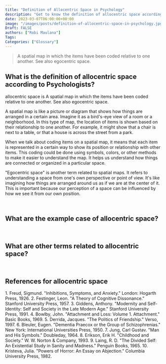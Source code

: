 ```yaml
---
title: "Definition of Allocentric Space in Psychology"
description: "Get to know the definition of allocentric space according to psychologists."
date: 2023-03-07T06:00:00+00:00
image: "/images/posts/definition-of-allocentric-space-in-psychology.jpg"
Draft: FALSE
authors: ["Robi Maulana"]
Tags: 
Categories: ["Glossary"]
---
```






> A spatial map in which the items have been coded relative to one another. See also egocentric space.

## What is the definition of allocentric space according to Psychologists?

allocentric space is A spatial map in which the items have been coded relative to one another. See also egocentric space.

A spatial map is like a picture or diagram that shows how things are arranged in a certain area. Imagine it as a bird's-eye view of a room or a neighborhood. In this type of map, the location of items is shown based on their relationship to one another. For example, it might show that a chair is next to a table, or that a house is across the street from a park.

When we talk about coding items on a spatial map, it means that each item is represented in a certain way to show its position or relationship with other items. This coding could be done using symbols, colors, or other methods to make it easier to understand the map. It helps us understand how things are connected or organized in a particular space.

"Egocentric space" is another term related to spatial maps. It refers to understanding a space from one's own perspective or point of view. It's like imagining how things are arranged around us as if we are at the center of it. This is important because our perception of a space can be influenced by how we see it from our own position.

 

## What are the example case of allocentric space?

 

## What are other terms related to allocentric space?

 

## References for allocentric space

1\. Freud, Sigmund. "Inhibitions, Symptoms, and Anxiety." London: Hogarth Press, 1926. 2. Festinger, Leon. "A Theory of Cognitive Dissonance." Stanford University Press, 1957. 3. Giddens, Anthony. "Modernity and Self-Identity: Self and Society in the Late Modern Age." Stanford University Press, 1991. 4. Bowlby, John. "Attachment and Loss: Volume 1. Attachment." Basic Books, 1969. 5. Derrida, Jacques. "The Politics of Friendship." Verso, 1997. 6. Bleuler, Eugen. "Dementia Praecox or the Group of Schizophrenias." New York: International Universities Press, 1950. 7. Jung, Carl Gustav. "Man and His Symbols." Doubleday, 1964. 8. Erikson, Erik H. "Childhood and Society." W. W. Norton & Company, 1993. 9. Laing, R. D. "The Divided Self: An Existential Study in Sanity and Madness." Penguin Books, 1965. 10. Kristeva, Julia. "Powers of Horror: An Essay on Abjection." Columbia University Press, 1982.
